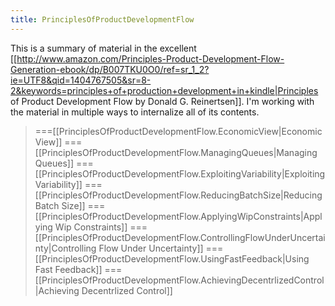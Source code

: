 ```yaml
---
title: PrinciplesOfProductDevelopmentFlow
---
```

This is a summary of material in the excellent [[http://www.amazon.com/Principles-Product-Development-Flow-Generation-ebook/dp/B007TKU0O0/ref=sr_1_2?ie=UTF8&qid=1404767505&sr=8-2&keywords=principles+of+production+development+in+kindle|Principles of Product Development Flow by Donald G. Reinertsen]]. I'm working with the material in multiple ways to internalize all of its contents.

> ===[[PrinciplesOfProductDevelopmentFlow.EconomicView|Economic View]]
> ===[[PrinciplesOfProductDevelopmentFlow.ManagingQueues|Managing Queues]]
> ===[[PrinciplesOfProductDevelopmentFlow.ExploitingVariability|Exploiting Variability]]
> ===[[PrinciplesOfProductDevelopmentFlow.ReducingBatchSize|Reducing Batch Size]]
> ===[[PrinciplesOfProductDevelopmentFlow.ApplyingWipConstraints|Applying Wip Constraints]]
> ===[[PrinciplesOfProductDevelopmentFlow.ControllingFlowUnderUncertainty|Controlling Flow Under Uncertainty]]
> ===[[PrinciplesOfProductDevelopmentFlow.UsingFastFeedback|Using Fast Feedback]]
> ===[[PrinciplesOfProductDevelopmentFlow.AchievingDecentrlizedControl|Achieving Decentrlized Control]]
